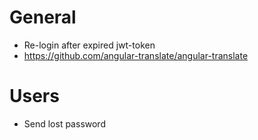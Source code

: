 # General
- Re-login after expired jwt-token
- https://github.com/angular-translate/angular-translate

# Users
- Send lost password

